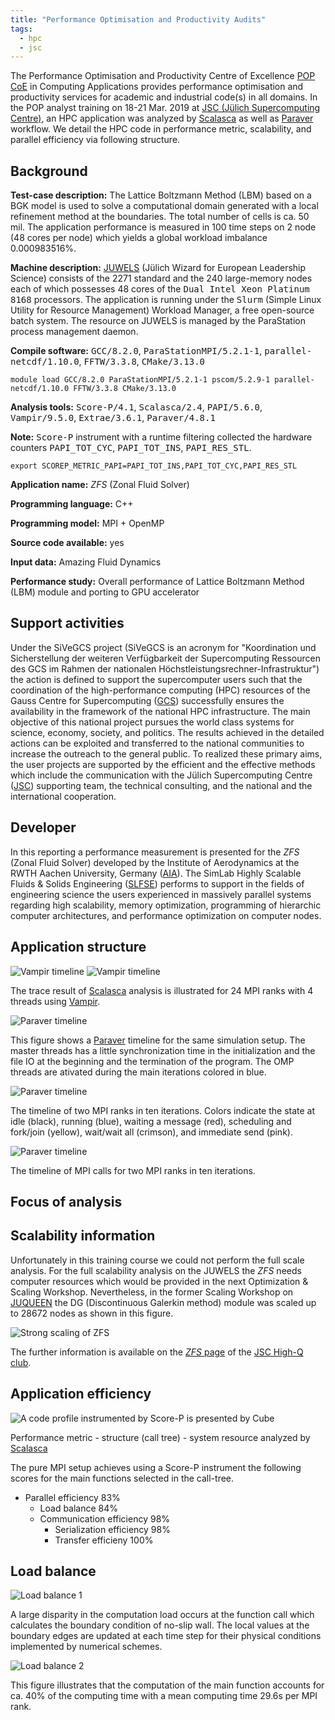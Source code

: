 ```yaml
---
title: "Performance Optimisation and Productivity Audits"
tags:
  - hpc
  - jsc
---
```


The Performance Optimisation and Productivity Centre of Excellence [POP CoE](https://pop-coe.eu/ "POP Webpage") in Computing Applications provides performance optimisation and productivity services for academic and industrial code(s) in all domains. In the POP analyst training on 18-21 Mar. 2019 at [JSC (Jülich Supercomputing Centre)][jsc-link], an HPC application was analyzed by [Scalasca][scalasca] as well as [Paraver][paraver] workflow. We detail the HPC code in performance metric, scalability, and parallel efficiency via following structure.

## Background

__Test-case description:__ The Lattice Boltzmann Method (LBM) based on a BGK model is used to solve a computational domain generated with a local refinement method at the boundaries. The total number of cells is ca. 50 mil. The application performance is measured in 100 time steps on 2 node (48 cores per node) which yields a global workload imbalance 0.000983516%.

__Machine description:__ 
[JUWELS][juwels] (Jülich Wizard for European Leadership Science)
consists of the 2271 standard and the 240 large-memory nodes
each of which possesses 48 cores of the <font face="monospace">Dual Intel Xeon Platinum 8168</font> processors. The
application is running under the <font face="monospace">Slurm</font> (Simple Linux Utility for Resource Management) Workload
Manager, a free open-source batch system. The resource on JUWELS is managed by the ParaStation
process management daemon.

__Compile software:__ <font face="monospace">GCC/8.2.0</font>, <font face="monospace">ParaStationMPI/5.2.1-1</font>, <font face="monospace">parallel-netcdf/1.10.0</font>, <font face="monospace">FFTW/3.3.8</font>, <font face="monospace">CMake/3.13.0</font>

```shell
module load GCC/8.2.0 ParaStationMPI/5.2.1-1 pscom/5.2.9-1 parallel-netcdf/1.10.0 FFTW/3.3.8 CMake/3.13.0
```

__Analysis tools:__ <font face="monospace">Score-P/4.1</font>, <font face="monospace">Scalasca/2.4</font>, <font face="monospace">PAPI/5.6.0</font>, <font face="monospace">Vampir/9.5.0</font>, <font face="monospace">Extrae/3.6.1</font>, <font face="monospace">Paraver/4.8.1</font>

__Note:__ <font face="monospace">Score-P</font> instrument with a runtime filtering collected the hardware counters <font face="monospace">PAPI_TOT_CYC</font>, <font face="monospace">PAPI_TOT_INS</font>, <font face="monospace">PAPI_RES_STL</font>.

```shell
export SCOREP_METRIC_PAPI=PAPI_TOT_INS,PAPI_TOT_CYC,PAPI_RES_STL
```

__Application name:__ _ZFS_ (Zonal Fluid Solver)

__Programming language:__ C++

__Programming model:__ MPI + OpenMP

__Source code available:__ yes

__Input data:__ Amazing Fluid Dynamics

__Performance study:__ Overall performance of Lattice Boltzmann Method (LBM) module and porting to GPU accelerator

## Support activities
Under the SiVeGCS project (SiVeGCS is an acronym for "Koordination und Sicherstellung der
weiteren Verfügbarkeit der Supercomputing Ressourcen des GCS im Rahmen der nationalen
Höchstleistungsrechner-Infrastruktur") the action is defined to support the supercomputer
users such that the coordination of the high-performance computing (HPC) resources of the
Gauss Centre for Supercomputing ([GCS](http://www.gauss-centre.eu)) successfully ensures the availability in the
framework of the national HPC infrastructure. The main objective of this national project
pursues the world class systems for science, economy, society, and politics. The results
achieved in the detailed actions can be exploited and transferred to the national
communities to increase the outreach to the general public. To realized these primary aims,
the user projects are supported by the efficient and the effective
methods which include the communication with the Jülich Supercomputing Centre ([JSC][jsc-link])
supporting team, the technical consulting, and the national and the international cooperation.

## Developer
In this reporting a performance measurement is presented for the _ZFS_ (Zonal Fluid
Solver) developed by the Institute of Aerodynamics at the RWTH Aachen University, Germany ([AIA](http://www.aia.rwth-aachen.de/)).
The SimLab Highly Scalable Fluids & Solids Engineering ([SLFSE](https://www.jara.org/en/fluids-solids-engineering)) performs to support in the fields of engineering science the users experienced in massively parallel systems regarding high scalability, memory optimization, programming of hierarchic computer architectures, and performance optimization on computer nodes.

## Application structure

![Vampir timeline](/assets/images/2019-03-25-fig-7.png "Vampir timeline")
![Vampir timeline](/assets/images/2019-03-25-fig-8.png "Vampir timeline zoom")

The trace result of [Scalasca][scalasca] analysis is illustrated for 24 MPI ranks with 4 threads using [Vampir][vampir].

![Paraver timeline](/assets/images/2019-03-25-fig-2.png "Paraver timeline")

This figure shows a [Paraver][paraver] timeline for the same simulation setup. The master threads has a little synchronization time in the initialization and the file IO at the beginning and the termination of the program. The OMP threads are ativated during the main iterations colored in blue.

![Paraver timeline](/assets/images/2019-03-25-fig-3.png "Paraver timeline zoom")

The timeline of two MPI ranks in ten iterations. Colors indicate the state at idle (black), running (blue),
waiting a message (red), scheduling and fork/join (yellow), wait/wait all (crimson), and immediate send (pink).

![Paraver timeline](/assets/images/2019-03-25-fig-4.png "Paraver timeline mpi")

The timeline of MPI calls for two MPI ranks in ten iterations.

## Focus of analysis






## Scalability information
Unfortunately in this training course we could not perform the full scale analysis. For the full scalability analysis on the JUWELS the _ZFS_ needs computer resources which would be provided in the next Optimization & Scaling Workshop. Nevertheless, in the former Scaling Workshop on [JUQUEEN][juqueen] the DG (Discontinuous Galerkin method) module was scaled up to 28672 nodes as shown in this figure.

![Strong scaling of _ZFS_](http://www.fz-juelich.de/ias/jsc/EN/Expertise/High-Q-Club/ZFS/scalingplot.png?__blob=poster)

The further information is available on the [_ZFS_ page](http://www.fz-juelich.de/ias/jsc/EN/Expertise/High-Q-Club/ZFS/_node.html "ZFS on JUQUEEN") of the [JSC High-Q club](http://www.fz-juelich.de/ias/jsc/EN/Expertise/High-Q-Club/_node.html "High-Q Club").

## Application efficiency

![A code profile instrumented by Score-P is presented by Cube](/assets/images/2019-03-25-fig-1.png "Performance report presented by Cube")

Performance metric - structure (call tree) - system resource analyzed by [Scalasca][scalasca]

The pure MPI setup achieves using a Score-P instrument the following scores for the main functions selected in the call-tree.

* Parallel efficiency 83%
  - Load balance 84%
  - Communication efficiency 98%
    * Serialization efficiency 98%
    * Transfer efficieny 100%

## Load balance

![Load balance 1](/assets/images/2019-03-25-fig-5.png "Load balance 1")

A large disparity in the computation load occurs at the function call which calculates the boundary condition of no-slip wall. The local values at the boundary edges are updated at each time step for their physical conditions implemented by numerical schemes.

![Load balance 2](/assets/images/2019-03-25-fig-6.png "Load balance 2")

This figure illustrates that the computation of the main function accounts for ca. 40% of the computing time with a mean computing time 29.6s per MPI rank.

<!--

## Serial performance

## Communications

## Summary and recommendations
-->

[jsc-link]: http://www.fz-juelich.de/ias/jsc/EN/Home/home_node.html "Jülich Supercomputing Centre"
[juwels]: http://www.fz-juelich.de/ias/jsc/EN/Expertise/Supercomputers/JUWELS/JUWELS_node.html "Jülich Wizard for European Leadership Science"
[juqueen]: http://www.fz-juelich.de/ias/jsc/EN/Expertise/Supercomputers/JUQUEEN/JUQUEEN_node.html "JUQUEEN system"
[scalasca]: http://www.scalasca.org/ "Scalasca"
[vampir]: https://vampir.eu/ "Vampir"
[paraver]: https://tools.bsc.es/paraver "Paraver"

